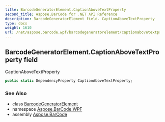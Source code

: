 ```yaml
---
title: BarcodeGeneratorElement.CaptionAboveTextProperty
second_title: Aspose.BarCode for .NET API Reference
description: BarcodeGeneratorElement field. CaptionAboveTextProperty
type: docs
weight: 1610
url: /net/aspose.barcode.wpf/barcodegeneratorelement/captionabovetextproperty/
---
```

## BarcodeGeneratorElement.CaptionAboveTextProperty field

CaptionAboveTextProperty

```csharp
public static DependencyProperty CaptionAboveTextProperty;
```

### See Also

* class [BarcodeGeneratorElement](../)
* namespace [Aspose.BarCode.WPF](../../barcodegeneratorelement/)
* assembly [Aspose.BarCode](../../../)


